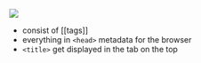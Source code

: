 ![](general-html.png)

- consist of [[tags]]
- everything in `<head>` metadata for the browser
- `<title>` get displayed in the tab on the top
